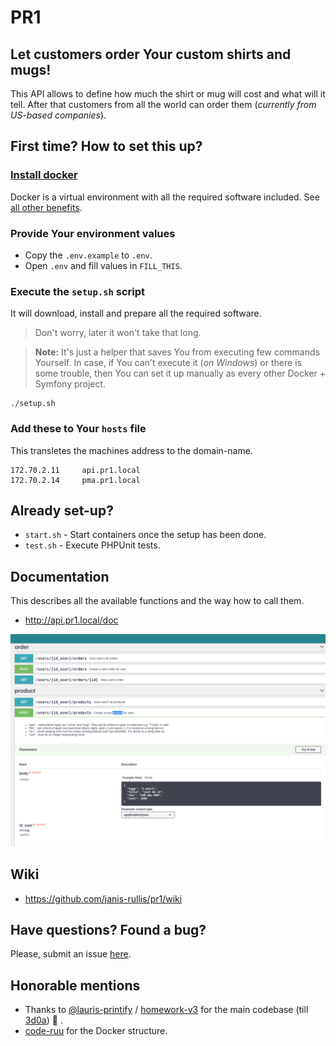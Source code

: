 # PR1

## Let customers order Your custom shirts and mugs!

This API allows to define how much the shirt or mug will cost and what will it tell. 
After that customers from all the world can order them (*currently from US-based companies*).

## First time? How to set this up?

### [Install docker]((https://github.com/janis-rullis/dev/blob/master/Docker/README.md#install))

Docker is a virtual environment with all the required software included. See [all other benefits](Why-use-docker.md).

### Provide Your environment values

- Copy the `.env.example` to `.env`.
- Open `.env` and fill values in `FILL_THIS`.

### Execute the `setup.sh` script

It will download, install and prepare all the required software.
> Don't worry, later it won't take that long.

> **Note:** It's just a helper that saves You from executing few commands Yourself. In case, if You can't execute it (*on Windows*) or there 
> is some trouble, then You can set it up manually as every other Docker + Symfony project.

```shell
./setup.sh
```

### Add these to Your `hosts` file

This transletes the machines address to the domain-name.

```
172.70.2.11     api.pr1.local
172.70.2.14     pma.pr1.local
```

## Already set-up?

* `start.sh` - Start containers once the setup has been done.
* `test.sh` - Execute PHPUnit tests.

## Documentation

This describes all the available functions and the way how to call them.

* http://api.pr1.local/doc

![doc.png](doc.png)

## Wiki

* https://github.com/janis-rullis/pr1/wiki

## Have questions? Found a bug?

Please, submit an issue [here](https://github.com/janis-rullis/pr1/issues).

## Honorable mentions

* Thanks to [@lauris-printify](https://github.com/lauris-printify) / [homework-v3](https://github.com/lauris-printify/homework-v3) for the main codebase (till [3d0a](https://github.com/janis-rullis/pr1/commit/3d0a2d1c0581493bfc67d3e201c3926741f608f6)) :clap: .
* [code-ruu](https://github.com/janis-rullis/code-ruu) for the Docker structure.
